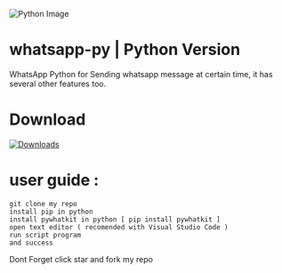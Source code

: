 ![Python Image](https://miro.medium.com/max/1200/1*PPIp7twJJUknfohZqtL8pQ.png)
# whatsapp-py | Python Version
WhatsApp Python  for Sending whatsapp message at certain time, it has several other features too.
# Download
[![Downloads](https://pepy.tech/badge/pywhatkit/month)](https://pepy.tech/project/pywhatkit/month)

# user guide :
```
git clone my repo
install pip in python
install pywhatkit in python [ pip install pywhatkit ]
open text editor ( recomended with Visual Studio Code )
run script program
and success 
```
Dont Forget click star and fork my repo 
